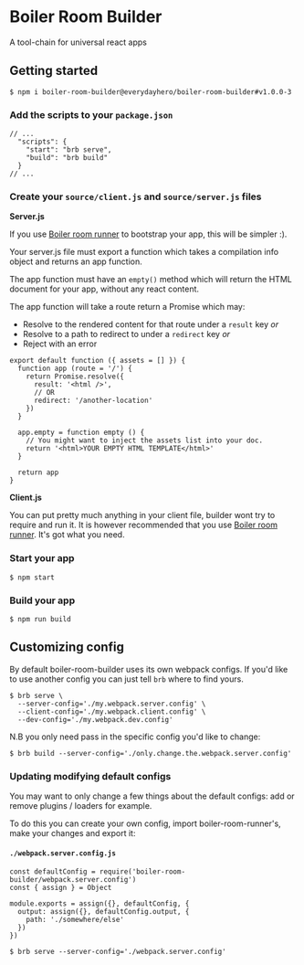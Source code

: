 # Boiler Room Builder

A tool-chain for universal react apps

## Getting started

```
$ npm i boiler-room-builder@everydayhero/boiler-room-builder#v1.0.0-3
```

### Add the scripts to your `package.json`

```
// ...
  "scripts": {
    "start": "brb serve",
    "build": "brb build"
  }
// ...
```

### Create your `source/client.js` and `source/server.js` files

**Server.js**

If you use [Boiler room runner](https://github.com/everydayhero/boiler-room-runner#in-your-serverjs-file) to bootstrap your app, this will be simpler :).

Your server.js file must export a function which takes a compilation info object and returns an app function.

The app function must have an `empty()` method which will return the HTML document for your app, without any react content.

The app function will take a route return a Promise which may:
* Resolve to the rendered content for that route under a `result` key _or_
* Resolve to a path to redirect to under a `redirect` key _or_
* Reject with an error

```
export default function ({ assets = [] }) {
  function app (route = '/') {
    return Promise.resolve({
      result: '<html />',
      // OR
      redirect: '/another-location'
    })
  }

  app.empty = function empty () {
    // You might want to inject the assets list into your doc.
    return '<html>YOUR EMPTY HTML TEMPLATE</html>'
  }

  return app
}
```

**Client.js**

You can put pretty much anything in your client file, builder wont try to require and run it. It is however recommended that you use [Boiler room runner](https://github.com/everydayhero/boiler-room-runner#in-your-clientjs-file). It's got what you need.

### Start your app

```
$ npm start
```

### Build your app

```
$ npm run build
```

## Customizing config

By default boiler-room-builder uses its own webpack configs. If you'd like to use another config you can just tell `brb` where to find yours.

```
$ brb serve \
  --server-config='./my.webpack.server.config' \
  --client-config='./my.webpack.client.config' \
  --dev-config='./my.webpack.dev.config'
```

N.B you only need pass in the specific config you'd like to change:

```
$ brb build --server-config='./only.change.the.webpack.server.config'
```

### Updating modifying default configs

You may want to only change a few things about the default configs: add or remove plugins / loaders for example.

To do this you can create your own config, import boiler-room-runner's, make your changes and export it:

#### `./webpack.server.config.js`

```
const defaultConfig = require('boiler-room-builder/webpack.server.config')
const { assign } = Object

module.exports = assign({}, defaultConfig, {
  output: assign({}, defaultConfig.output, {
    path: './somewhere/else'
  })
})
```

```
$ brb serve --server-config='./webpack.server.config'
```


